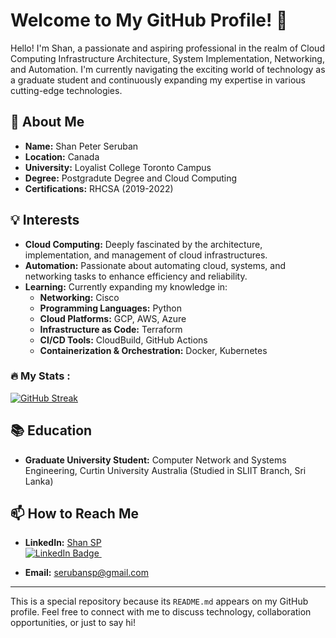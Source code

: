 # Welcome to My GitHub Profile! 👋

Hello! I'm Shan, a passionate and aspiring professional in the realm of Cloud Computing Infrastructure Architecture, System Implementation, Networking, and Automation. I'm currently navigating the exciting world of technology as a graduate student and continuously expanding my expertise in various cutting-edge technologies.

## 🌟 About Me

- **Name:** Shan Peter Seruban
- **Location:** Canada
- **University:** Loyalist College Toronto Campus
- **Degree:** Postgradute Degree and Cloud Computing
- **Certifications:** RHCSA (2019-2022)

## 💡 Interests

- **Cloud Computing:** Deeply fascinated by the architecture, implementation, and management of cloud infrastructures.
- **Automation:** Passionate about automating cloud, systems, and networking tasks to enhance efficiency and reliability.
- **Learning:** Currently expanding my knowledge in:
  - **Networking:** Cisco
  - **Programming Languages:** Python
  - **Cloud Platforms:** GCP, AWS, Azure
  - **Infrastructure as Code:** Terraform
  - **CI/CD Tools:** CloudBuild, GitHub Actions
  - **Containerization & Orchestration:** Docker, Kubernetes


### :fire: My Stats :

[![GitHub Streak](http://github-readme-streak-stats.herokuapp.com?user=SerubanPeterShan&theme=dark&background=000000)](https://git.io/streak-stats)


## 📚 Education

- **Graduate University Student:** Computer Network and Systems Engineering, Curtin University Australia (Studied in SLIIT Branch, Sri Lanka)

## 📫 How to Reach Me


- **LinkedIn:** [Shan SP](https://www.linkedin.com/in/shan-sp/) &nbsp;
    <div id="badges">
        <a href="https://www.linkedin.com/in/shan-sp/">
    <img src="https://img.shields.io/badge/LinkedIn-blue?style=for-the-badge&logo=linkedin&logoColor=white" alt="LinkedIn Badge"/>
    </a>&nbsp;

</div>

- **Email:** serubansp@gmail.com

---

This is a special repository because its `README.md` appears on my GitHub profile. Feel free to connect with me to discuss technology, collaboration opportunities, or just to say hi!

